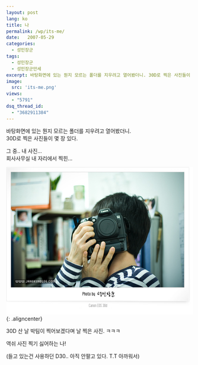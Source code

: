 ```yaml
---
layout: post
lang: ko
title: 나
permalink: /wp/its-me/
date:   2007-05-29
categories:
  - 성민장군
tags:
  - 성민장군
  - 성민장군만세
excerpt: 바탕화면에 있는 뭔지 모르는 폴더를 지우려고 열어봤더니. 30D로 찍은 사진들이 몇 장 있다. 그 중.. 내 사진.. 회사사무실 내 자리에서 찍힌…. 30D 산 날 박팀이 찍어보겠다며 날 찍은 사진. ㅋㅋㅋ 역쉬 사진 찍기 싫어하는 나! (들고 있는건 사용하던 D30.. 아직 안팔고 있다. T.T 아까워서) [...]
image:
  src: 'its-me.png'
views:
  - "5791"
dsq_thread_id:
  - "3682911384"
---
```


바탕화면에 있는 뭔지 모르는 폴더를 지우려고 열어봤더니.  
30D로 찍은 사진들이 몇 장 있다.
  
그 중.. 내 사진...  
회사사무실 내 자리에서 찍힌...

![성민장군](/assets/img/2007/08.jpg){: .aligncenter}

30D 산 날 박팀이 찍어보겠다며 날 찍은 사진. ㅋㅋㅋ
  
역쉬 사진 찍기 싫어하는 나!
  
(들고 있는건 사용하던 D30.. 아직 안팔고 있다. T.T 아까워서)